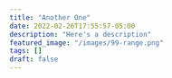 ```yaml
---
title: "Another One"
date: 2022-02-26T17:55:57-05:00
description: "Here's a description"
featured_image: "/images/99-range.png"
tags: []
draft: false
---
```

